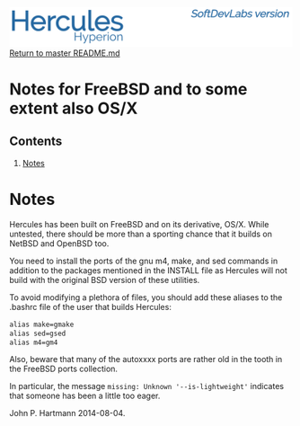 ![test image](images/image_header_herculeshyperionSDL.png)
[Return to master README.md](/readme/README.md)
# Notes for FreeBSD and to some extent also OS/X
## Contents
1. [Notes](#Notes)
# Notes
Hercules has been built on FreeBSD and on its derivative, OS/X.  While untested, there should be more than a sporting chance that it builds on NetBSD and OpenBSD too.

You need to install the ports of the gnu m4, make, and sed commands in addition to the packages mentioned in the INSTALL file as Hercules will not build with the original BSD version of these utilities.

To avoid modifying a plethora of files, you should add these aliases to the .bashrc file of the user that builds Hercules:
```
alias make=gmake
alias sed=gsed
alias m4=gm4
```

Also, beware that many of the autoxxxx ports are rather old in the tooth in the FreeBSD ports collection.

In particular, the message `missing: Unknown '--is-lightweight'` indicates that someone has been a little too eager.

John P. Hartmann 2014-08-04.
